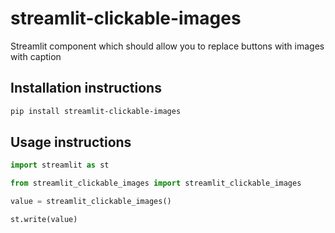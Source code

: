 # streamlit-clickable-images

Streamlit component which should allow you to replace buttons with images with caption

## Installation instructions 

```sh
pip install streamlit-clickable-images
```

## Usage instructions

```python
import streamlit as st

from streamlit_clickable_images import streamlit_clickable_images

value = streamlit_clickable_images()

st.write(value)

